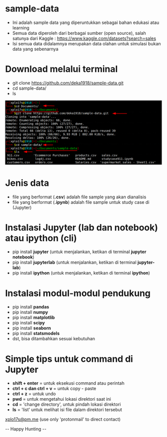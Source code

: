 # sample-data

- Ini adalah sample data yang diperuntukkan sebagai bahan edukasi atau learning
- Semua data diperoleh dari berbagai sumber (open source), salah satunya dari Kaggle : https://www.kaggle.com/datasets?search=sales
- Isi semua data didalamnya merupakan data olahan untuk simulasi bukan data yang sebenarnya

# Download melalui terminal
- git clone https://github.com/deka1918/sample-data.git
- cd sample-data/
- ls

![image](https://github.com/deka1918/sample-data/blob/main/gitclone.png?raw=true)

# Jenis data
- file yang berformat (**.csv**) adalah file sample yang akan dianalisis
- file yang berformat (**.ipynb**) adalah file sample untuk study case di (Jupyter)

# Instalasi Jupyter (lab dan notebook) atau ipython (cli)
- pip install **jupyter** (untuk menjalankan, ketikan di terminal **jupyter notebook**)
- pip install **jupyterlab** (untuk menjalankan, ketikan di terminal **jupyter-lab**)
- pip install **ipython** (untuk menjalankan, ketikan di terminal **ipython**)

# Instalasi modul-modul pendukung
- pip install **pandas**
- pip install **numpy**
- pip install **matplotlib**
- pip install **scipy**
- pip install **seaborn**
- pip install **statsmodels**
- dst, bisa ditambahkan sesuai kebutuhan

# Simple tips untuk command di Jupyter
  - **shift + enter** = untuk eksekusi command atau perintah
  - **ctrl + c dan ctrl + v** = untuk copy - paste
  - **ctrl + z** = untuk undo
  - **pwd** = untuk mengetahui lokasi direktori saat ini
  - **cd** = 'change directory', untuk pindah lokasi direktori
  - **ls** = 'list' untuk melihat isi file dalam direktori tersebut

xplo17s@pm.me (use only 'protonmail' to direct contact)

-- Happy Hunting --
